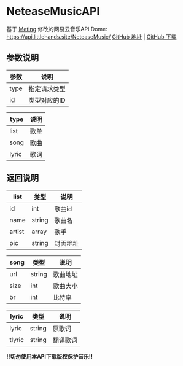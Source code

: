 # NeteaseMusicAPI
基于 [Meting](https://github.com/metowolf/Meting) 修改的网易云音乐API
Dome: https://api.littlehands.site/NeteaseMusic/
[GitHub 地址](https://github.com/moeshin/NeteaseMusicAPI) | [GitHub 下载](https://codeload.github.com/moeshin/NeteaseMusicAPI/zip/master)
## 参数说明
参数|说明
-|-
type|指定请求类型
id|类型对应的ID

type|说明
-|-
list|歌单
song|歌曲
lyric|歌词

## 返回说明
list|类型|说明
-|-|-
id|int|歌曲id
name|string|歌曲名
artist|array|歌手
pic|string|封面地址

song|类型|说明
-|-|-
url|string|歌曲地址
size|int|歌曲大小
br|int|比特率

lyric|类型|说明
-|-|-
lyric|string|原歌词
tlyric|string|翻译歌词

**!!切勿使用本API下载版权保护音乐!!**
